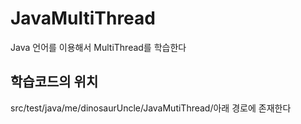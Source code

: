 # JavaMultiThread
Java 언어를 이용해서 MultiThread를 학습한다

## 학습코드의 위치
src/test/java/me/dinosaurUncle/JavaMutiThread/아래 경로에 존재한다
